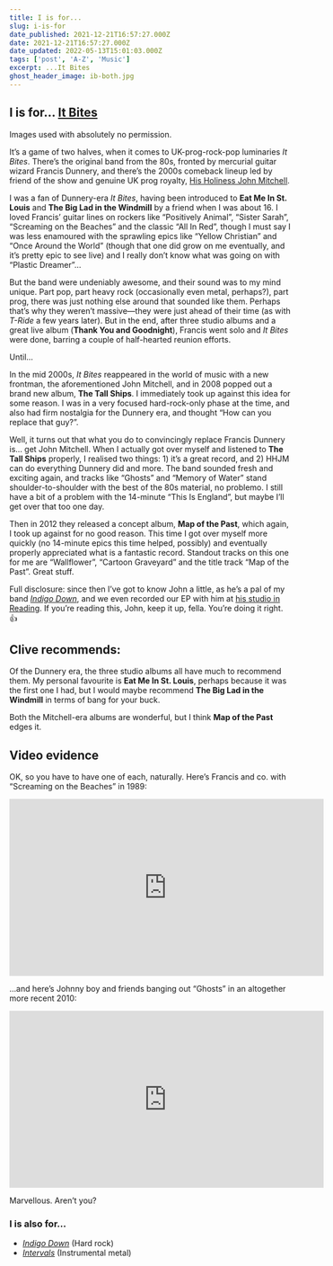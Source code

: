 ```yaml
---
title: I is for...
slug: i-is-for
date_published: 2021-12-21T16:57:27.000Z
date: 2021-12-21T16:57:27.000Z
date_updated: 2022-05-13T15:01:03.000Z
tags: ['post', 'A-Z', 'Music']
excerpt: ...It Bites
ghost_header_image: ib-both.jpg
---
```


## I is for… [It Bites](https://en.wikipedia.org/wiki/It_Bites)

Images used with absolutely no permission.

It’s a game of two halves, when it comes to UK-prog-rock-pop luminaries *It Bites*. There’s the original band from the 80s, fronted by mercurial guitar wizard Francis Dunnery, and there’s the 2000s comeback lineup led by friend of the show and genuine UK prog royalty, [His Holiness John Mitchell](https://johnmitchellhq.com/).

I was a fan of Dunnery-era *It Bites*, having been introduced to **Eat Me In St. Louis** and **The Big Lad in the Windmill** by a friend when I was about 16. I loved Francis’ guitar lines on rockers like “Positively Animal”, “Sister Sarah”, “Screaming on the Beaches” and the classic “All In Red”, though I must say I was less enamoured with the sprawling epics like “Yellow Christian” and “Once Around the World” (though that one did grow on me eventually, and it’s pretty epic to see live) and I really don’t know what was going on with “Plastic Dreamer”…

But the band were undeniably awesome, and their sound was to my mind unique. Part pop, part heavy rock (occasionally even metal, perhaps?), part prog, there was just nothing else around that sounded like them. Perhaps that’s why they weren’t massive—they were just ahead of their time (as with *T-Ride* a few years later). But in the end, after three studio albums and a great live album (**Thank You and Goodnight**), Francis went solo and *It Bites* were done,  barring a couple of half-hearted reunion efforts.

Until…

In the mid 2000s, *It Bites* reappeared in the world of music with a new frontman, the aforementioned John Mitchell, and in 2008 popped out a brand new album, **The Tall Ships**. I immediately took up against this idea for some reason. I was in a very focused hard-rock-only phase at the time, and also had firm nostalgia for the Dunnery era, and thought “How can you replace that guy?”.

Well, it turns out that what you do to convincingly replace Francis Dunnery is… get John Mitchell. When I actually got over myself and listened to **The Tall Ships** properly, I realised two things: 1) it’s a great record, and 2) HHJM can do everything Dunnery did and more. The band sounded fresh and exciting again, and tracks like “Ghosts” and “Memory of Water” stand shoulder-to-shoulder with the best of the 80s material, no problemo. I still have a bit of a problem with the 14-minute “This Is England”, but maybe I’ll get over that too one day.

Then in 2012 they released a concept album, **Map of the Past**, which again, I took up against for no good reason. This time I got over myself more quickly (no 14-minute epics this time helped, possibly) and eventually properly appreciated what is a fantastic record. Standout tracks on this one for me are “Wallflower”, “Cartoon Graveyard” and the title track “Map of the Past”. Great stuff.

Full disclosure: since then I’ve got to know John a little, as he’s a pal of my band *[Indigo Down](https://indigodown.com/)*, and we even recorded our EP with him at [his studio in Reading](https://outhousestudios.co.uk/). If you’re reading this, John, keep it up, fella. You’re doing it right. 👍

## Clive recommends:

Of the Dunnery era, the three studio albums all have much to recommend them. My personal favourite is **Eat Me In St. Louis**, perhaps because it was the first one I had, but I would maybe recommend **The Big Lad in the Windmill** in terms of bang for your buck.

Both the Mitchell-era albums are wonderful, but I think **Map of the Past** edges it.

## Video evidence

OK, so you have to have one of each, naturally. Here’s Francis and co. with “Screaming on the Beaches” in 1989:

<iframe width="560" height="315" src="https://www.youtube.com/embed/ndSOTwgEnj8" title="YouTube video player" frameborder="0" allow="accelerometer; autoplay; clipboard-write; encrypted-media; gyroscope; picture-in-picture; web-share" allowfullscreen></iframe>

…and here’s Johnny boy and friends banging out “Ghosts” in an altogether more recent 2010:

<iframe width="560" height="315" src="https://www.youtube.com/embed/BD_LnXsyK5Y" title="YouTube video player" frameborder="0" allow="accelerometer; autoplay; clipboard-write; encrypted-media; gyroscope; picture-in-picture; web-share" allowfullscreen></iframe>

Marvellous. Aren’t you?

### I is also for…

- *[Indigo Down](https://indigodown.com/)* (Hard rock)
- *[Intervals](https://en.wikipedia.org/wiki/Intervals_(band))* (Instrumental metal)
